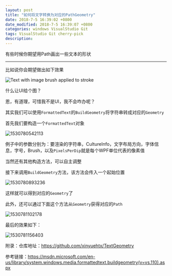 ```yaml
---
layout: post
title: "如何将文字转换为对应的PathGeometry"
date: 2018-7-5 16:39:02 +0800
date_modified: 2018-7-5 16:39:07 +0800
categories: windows VisualStudio Git
tags: VisualStudio Git cherry-pick
description: 
---
```


有些时候你期望用Path画出一些文本的形状

-----

比如说你会期望做出如下效果

![Text with image brush applied to stroke](../media/IC34839.jpeg) 

什么让UI给个图？

恩，有道理，可惜我不是UI，我不会咋办呢？

其实我们可以使用`FormattedText`的`BuildGeometry`将字符串转成对应的`Geometry`

首先我们要构造一个`FormattedText`对象

![1530780542113](../media/1530780542113.png)

例子中的参数分别为：要渲染的字符串，CultureInfo，文字布局方向，字体信息，字号，Brush，以及`PixelsPerDip`就是每个WPF单位代表的像素值

当然还有其他构造方法，可以自主调整

接下来调用`BuildGeometry`方法，该方法会传入一个起始位置

![1530780893236](../media/1530780893236.png)

这样就可以得到对应的`Geometry`了

此外，还可以通过下面这个方法从`Geometry`获得对应的`Path`

![1530781102178](../media/1530781102178.png)

最后的效果如下：

![1530781156403](../media/1530781156403.png)

附录：仓库地址：https://github.com/xinyuehtx/TextGeometry

参考链接：https://msdn.microsoft.com/en-us/library/system.windows.media.formattedtext.buildgeometry(v=vs.110).aspx